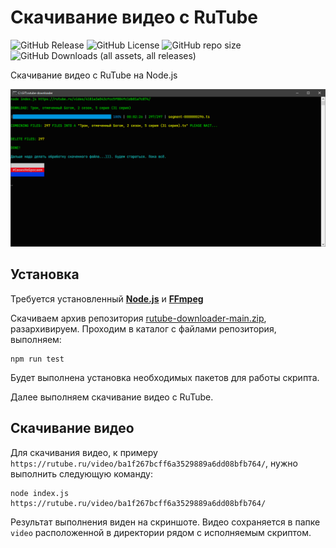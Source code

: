 # Скачивание видео с RuTube

![GitHub Release](https://img.shields.io/github/v/release/ProjectSoft-STUDIONIONS/rutube-downloader?display_name=release&style=for-the-badge&link=https%3A%2F%2Fgithub.com%2FProjectSoft-STUDIONIONS%2Frutube-downloader%2Freleases) ![GitHub License](https://img.shields.io/github/license/ProjectSoft-STUDIONIONS/rutube-downloader?style=for-the-badge&color=rgb(151%2C%20202%2C%200)&link=https%3A%2F%2Fgithub.com%2FProjectSoft-STUDIONIONS%2Frutube-downloader%3Ftab%3DMIT-1-ov-file%23readme) ![GitHub repo size](https://img.shields.io/github/repo-size/ProjectSoft-STUDIONIONS/rutube-downloader?style=for-the-badge&link=https%3A%2F%2Fgithub.com%2FProjectSoft-STUDIONIONS%2Frutube-downloader) ![GitHub Downloads (all assets, all releases)](https://img.shields.io/github/downloads/ProjectSoft-STUDIONIONS/rutube-downloader/total?style=for-the-badge&color=rgb(151%2C%20202%2C%200)&link=https%3A%2F%2Fgithub.com%2FProjectSoft-STUDIONIONS%2Frutube-downloader%2Freleases%2Flatest%2Fdownload%2Frutube-downloader.zip)

Скачивание видео с RuTube на Node.js

![Скачивание видео с RuTube на NodeJS](screen.png?raw=true)

## Установка

Требуется установленный **[Node.js](https://nodejs.org/en/download/prebuilt-installer)** и **[FFmpeg](https://github.com/ProjectSoft-STUDIONIONS/ffmpegInstaller/releases/latest/download/ffmpeg_install.exe)**

Скачиваем архив репозитория [rutube-downloader-main.zip](archive/refs/heads/main.zip), разархивируем. Проходим в каталог с файлами репозитория, выполняем:

````
npm run test
````

Будет выполнена установка необходимых пакетов для работы скрипта.

Далее выполняем скачивание видео с RuTube.

## Скачивание видео

Для скачивания видео, к примеру `https://rutube.ru/video/ba1f267bcff6a3529889a6dd08bfb764/`, нужно выполнить следующую команду:

````
node index.js https://rutube.ru/video/ba1f267bcff6a3529889a6dd08bfb764/
````

Результат выполнения виден на скриншоте. Видео сохраняется в папке `video` расположенной в директории рядом с исполняемым скриптом.